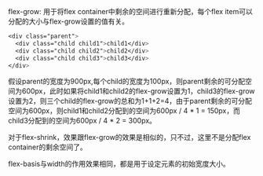 flex-grow: 用于将flex container中剩余的空间进行重新分配，每个flex item可以分配的大小与flex-grow设置的值有关。

```css
<div class="parent">
  <div class="child child1">child1</div>
  <div class="child child2">child2</div>
  <div class="child child3">child3</div>
</div>
```

假设parent的宽度为900px,每个child的宽度为100px，则parent剩余的可分配空间为600px，此时如果将child1和child2的flex-grow设置为1，child3的flex-grow设置为2，则三个child的flex-grow的总和为1+1+2=4，由于parent剩余的可分配空间为600px，则child1和child2分配到的空间为600px / 4 * 1 = 150px，而child3分配到的空间为600px / 4 * 2 = 300px。

对于flex-shrink，效果跟flex-grow的效果是相似的，只不过，这里不是分配flex container的剩余空间了。

flex-basis与width的作用效果相同，都是用于设定元素的初始宽度大小。